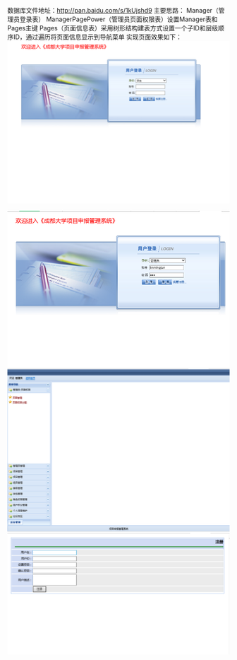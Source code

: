 数据库文件地址：http://pan.baidu.com/s/1kUjshd9
主要思路：
Manager（管理员登录表）
ManagerPagePower（管理员页面权限表）设置Manager表和Pages主键
Pages（页面信息表）采用树形结构建表方式设置一个子ID和层级顺序ID，通过遍历将页面信息显示到导航菜单
实现页面效果如下：![alt text](https://github.com/lingtingSir/Cdu_ProjectManager/blob/master/Cdu_ProjectManager1.jpg)  

![alt text](https://github.com/lingtingSir/Cdu_ProjectManager/blob/master/Cdu_ProjectManager2.jpg)
![alt text](https://github.com/lingtingSir/Cdu_ProjectManager/blob/master/Cdu_ProjectManager3.jpg)
![alt text](https://github.com/lingtingSir/Cdu_ProjectManager/blob/master/Cdu_ProjectManager4.jpg)
